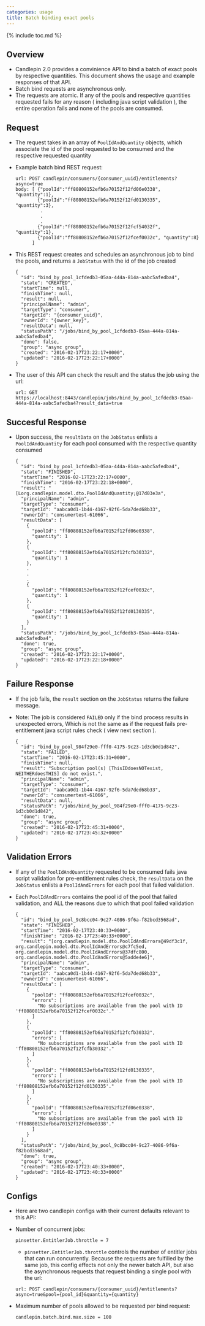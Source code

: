 ```yaml
---
categories: usage
title: Batch binding exact pools
---
```

{% include toc.md %}

## Overview
* Candlepin 2.0 provides a convinience API to bind a batch of exact pools by respective quantities. This document shows the usage and example responses of that API.
* Batch bind requests are asynchronous only.
* The requests are atomic. If any of the pools and respective quantities requested fails for any reason ( including java script validation ), the entire operation fails and none of the pools are consumed.

## Request
* The request takes in an array of `PoolIdAndQuantity` objects, which associate the id of the pool requested to be consumed and the respective requested quantity
* Example batch bind REST request:

  ```text
  url: POST candlepin/consumers/{consumer_uuid}/entitlements?async=true
  body: [ {"poolId":"ff80808152efb6a70152f12fd06e0338", "quantity":1},
          {"poolId":"ff80808152efb6a70152f12fd0130335", "quantity":3},
           .
           .
           .
          {"poolId":"ff80808152efb6a70152f12fcf54032f", "quantity":1},
          {"poolId":"ff80808152efb6a70152f12fcef0032c", "quantity":8}
        ]
  ```
* This REST request creates and schedules an asynchronous job to bind the pools, and returns a `JobStatus` with the id of the job created

  ```text
  {
    "id": "bind_by_pool_1cfdedb3-05aa-444a-814a-aabc5afedba4",
    "state": "CREATED",
    "startTime": null,
    "finishTime": null,
    "result": null,
    "principalName": "admin",
    "targetType": "consumer",
    "targetId": "{consumer_uuid}",
    "ownerId": "{owner_key}",
    "resultData": null,
    "statusPath": "/jobs/bind_by_pool_1cfdedb3-05aa-444a-814a-aabc5afedba4",
    "done": false,
    "group": "async group",
    "created": "2016-02-17T23:22:17+0000",
    "updated": "2016-02-17T23:22:17+0000"
  }
  ```
* The user of this API can check the result and the status the job using the url:

  ```text
  url: GET https://localhost:8443/candlepin/jobs/bind_by_pool_1cfdedb3-05aa-444a-814a-aabc5afedba4?result_data=true
  ```

## Succesful Response
* Upon success, the `resultData` on the `JobStatus` enlists a `PoolIdAndQuantity` for each pool consumed with the respective quantity consumed

  ```text
  {
    "id": "bind_by_pool_1cfdedb3-05aa-444a-814a-aabc5afedba4",
    "state": "FINISHED",
    "startTime": "2016-02-17T23:22:17+0000",
    "finishTime": "2016-02-17T23:22:18+0000",
    "result": "[Lorg.candlepin.model.dto.PoolIdAndQuantity;@17d03e3a",
    "principalName": "admin",
    "targetType": "consumer",
    "targetId": "aabca0d1-1b44-4167-92f6-5da7ded68b33",
    "ownerId": "consumertest-61066",
    "resultData": [
      {
        "poolId": "ff80808152efb6a70152f12fd06e0338",
        "quantity": 1
      },
      {
        "poolId": "ff80808152efb6a70152f12fcfb30332",
        "quantity": 1
      },
      .
      .
      .
      {
        "poolId": "ff80808152efb6a70152f12fcef0032c",
        "quantity": 1
      },
      {
        "poolId": "ff80808152efb6a70152f12fd0130335",
        "quantity": 1
      }
    ],
    "statusPath": "/jobs/bind_by_pool_1cfdedb3-05aa-444a-814a-aabc5afedba4",
    "done": true,
    "group": "async group",
    "created": "2016-02-17T23:22:17+0000",
    "updated": "2016-02-17T23:22:18+0000"
  }
  ```

## Failure Response
* If the job fails, the `result` section on the `JobStatus` returns the failure message.
* Note: The job is considered `FAILED` only if the bind process results in unexpected errors, Which is not the same as if the request fails pre-entitlement java script rules check ( view next section ).

  ```text
  {
    "id": "bind_by_pool_984f29e0-fff0-4175-9c23-1d3cb0d1d842",
    "state": "FAILED",
    "startTime": "2016-02-17T23:45:31+0000",
    "finishTime": null,
    "result": "Subscription pool(s) [ThisIDdoesNOTexist, NEITHERdoesTHIS] do not exist.",
    "principalName": "admin",
    "targetType": "consumer",
    "targetId": "aabca0d1-1b44-4167-92f6-5da7ded68b33",
    "ownerId": "consumertest-61066",
    "resultData": null,
    "statusPath": "/jobs/bind_by_pool_984f29e0-fff0-4175-9c23-1d3cb0d1d842",
    "done": true,
    "group": "async group",
    "created": "2016-02-17T23:45:31+0000",
    "updated": "2016-02-17T23:45:32+0000"
  }
  ```

## Validation Errors
* If any of the `PoolIdAndQuantity` requested to be consumed fails java script validation for pre-entitlement rules check, the `resultData` on the `JobStatus` enlists a `PoolIdAndErrors` for each pool that failed validation.
* Each `PoolIdAndErrors` contains the pool id of the pool that failed validation, and ALL the reasons due to which that pool failed validation

  ```text
  {
    "id": "bind_by_pool_9c8bcc04-9c27-4086-9f6a-f82bcd3568ad",
    "state": "FINISHED",
    "startTime": "2016-02-17T23:40:33+0000",
    "finishTime": "2016-02-17T23:40:33+0000",
    "result": "[org.candlepin.model.dto.PoolIdAndErrors@49df3c1f, org.candlepin.model.dto.PoolIdAndErrors@c7fc5ed, org.candlepin.model.dto.PoolIdAndErrors@37dfc800, org.candlepin.model.dto.PoolIdAndErrors@5adde4e6]",
    "principalName": "admin",
    "targetType": "consumer",
    "targetId": "aabca0d1-1b44-4167-92f6-5da7ded68b33",
    "ownerId": "consumertest-61066",
    "resultData": [
      {
        "poolId": "ff80808152efb6a70152f12fcef0032c",
        "errors": [
          "No subscriptions are available from the pool with ID 'ff80808152efb6a70152f12fcef0032c'."
        ]
      },
      {
        "poolId": "ff80808152efb6a70152f12fcfb30332",
        "errors": [
          "No subscriptions are available from the pool with ID 'ff80808152efb6a70152f12fcfb30332'."
        ]
      },
      {
        "poolId": "ff80808152efb6a70152f12fd0130335",
        "errors": [
          "No subscriptions are available from the pool with ID 'ff80808152efb6a70152f12fd0130335'."
        ]
      },
      {
        "poolId": "ff80808152efb6a70152f12fd06e0338",
        "errors": [
          "No subscriptions are available from the pool with ID 'ff80808152efb6a70152f12fd06e0338'."
        ]
      }
    ],
    "statusPath": "/jobs/bind_by_pool_9c8bcc04-9c27-4086-9f6a-f82bcd3568ad",
    "done": true,
    "group": "async group",
    "created": "2016-02-17T23:40:33+0000",
    "updated": "2016-02-17T23:40:33+0000"
  }
  ```

## Configs

* Here are two candlepin configs with their current defaults relevant to this API:
* Number of concurrent jobs:

  ```text
  pinsetter.EntitlerJob.throttle = 7
  ```
  * `pinsetter.EntitlerJob.throttle` controls the number of entitler jobs that can run concurrently. Because the requests are fulfilled by the same job, this config effects not only the newer batch API, but also the asynchronous requests that request binding a single pool with the url:

  ```text
  url: POST candlepin/consumers/{consumer_uuid}/entitlements?async=true&pool={pool_id}&quantity={quantity}
  ```

* Maximum number of pools allowed to be requested per bind request:

  ```text
  candlepin.batch.bind.max.size = 100
  ```
